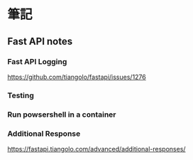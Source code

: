# 筆記

## Fast API notes

### Fast API Logging
https://github.com/tiangolo/fastapi/issues/1276

### Testing

### Run powsershell in a container

### Additional Response
https://fastapi.tiangolo.com/advanced/additional-responses/




